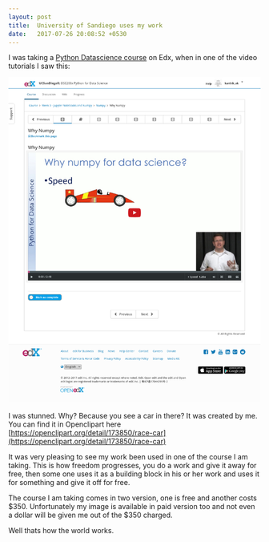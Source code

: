 ```yaml
---
layout: post
title:  University of Sandiego uses my work
date:   2017-07-26 20:08:52 +0530
---
```


I  was taking a [Python Datascience course](https://courses.edx.org/courses/course-v1:UCSanDiegoX+DSE200x+2T2017/course/) on Edx, when in one of the video tutorials I  saw this:

![](/images/ucs_uses_my_work.png)

I  was stunned. Why? Because you see a car in there? It was created by me. You can
find it in Openclipart here [https://openclipart.org/detail/173850/race-car](https://openclipart.org/detail/173850/race-car)

It was very pleasing to see my work been used in one of the course I am taking.
This is how freedom progresses, you do a work and give it away for free, then
some one uses it as a building block in his or her work and uses it for something
and give it off for free.

The course I am taking comes in two version, one is free and another costs $350.
Unfortunately my image is available in paid version too and not even a dollar
will be given me out of the $350 charged.

Well thats how the world works.

